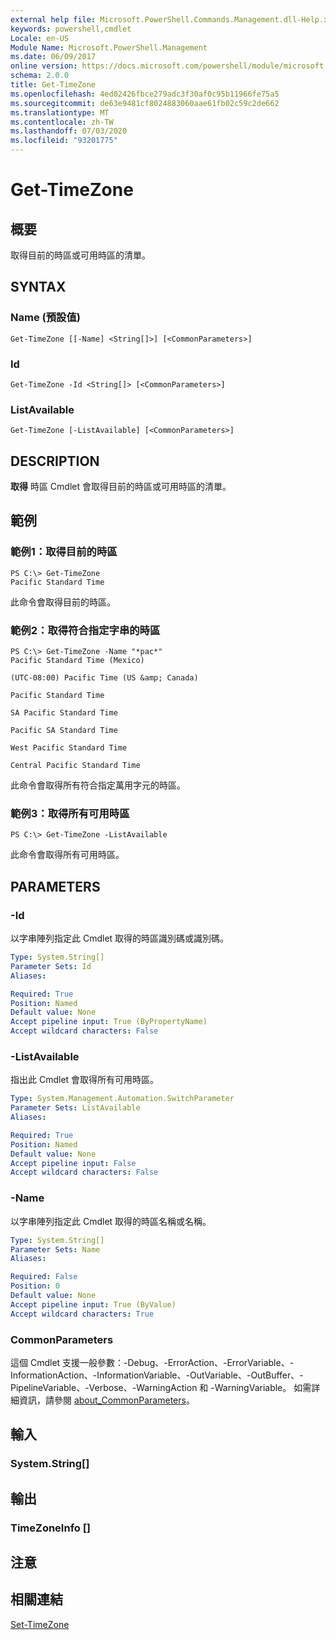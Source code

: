 ```yaml
---
external help file: Microsoft.PowerShell.Commands.Management.dll-Help.xml
keywords: powershell,cmdlet
Locale: en-US
Module Name: Microsoft.PowerShell.Management
ms.date: 06/09/2017
online version: https://docs.microsoft.com/powershell/module/microsoft.powershell.management/get-timezone?view=powershell-7&WT.mc_id=ps-gethelp
schema: 2.0.0
title: Get-TimeZone
ms.openlocfilehash: 4ed02426fbce279adc3f30af0c95b11966fe75a5
ms.sourcegitcommit: de63e9481cf8024883060aae61fb02c59c2de662
ms.translationtype: MT
ms.contentlocale: zh-TW
ms.lasthandoff: 07/03/2020
ms.locfileid: "93201775"
---
```

# Get-TimeZone

## 概要
取得目前的時區或可用時區的清單。

## SYNTAX

### Name (預設值)

```
Get-TimeZone [[-Name] <String[]>] [<CommonParameters>]
```

### Id

```
Get-TimeZone -Id <String[]> [<CommonParameters>]
```

### ListAvailable

```
Get-TimeZone [-ListAvailable] [<CommonParameters>]
```

## DESCRIPTION

**取得** 時區 Cmdlet 會取得目前的時區或可用時區的清單。

## 範例

### 範例1：取得目前的時區

```
PS C:\> Get-TimeZone
Pacific Standard Time
```

此命令會取得目前的時區。

### 範例2：取得符合指定字串的時區

```
PS C:\> Get-TimeZone -Name "*pac*"
Pacific Standard Time (Mexico)

(UTC-08:00) Pacific Time (US &amp; Canada)

Pacific Standard Time

SA Pacific Standard Time

Pacific SA Standard Time

West Pacific Standard Time

Central Pacific Standard Time
```

此命令會取得所有符合指定萬用字元的時區。

### 範例3：取得所有可用時區

```
PS C:\> Get-TimeZone -ListAvailable
```

此命令會取得所有可用時區。

## PARAMETERS

### -Id

以字串陣列指定此 Cmdlet 取得的時區識別碼或識別碼。

```yaml
Type: System.String[]
Parameter Sets: Id
Aliases:

Required: True
Position: Named
Default value: None
Accept pipeline input: True (ByPropertyName)
Accept wildcard characters: False
```

### -ListAvailable

指出此 Cmdlet 會取得所有可用時區。

```yaml
Type: System.Management.Automation.SwitchParameter
Parameter Sets: ListAvailable
Aliases:

Required: True
Position: Named
Default value: None
Accept pipeline input: False
Accept wildcard characters: False
```

### -Name

以字串陣列指定此 Cmdlet 取得的時區名稱或名稱。

```yaml
Type: System.String[]
Parameter Sets: Name
Aliases:

Required: False
Position: 0
Default value: None
Accept pipeline input: True (ByValue)
Accept wildcard characters: True
```

### CommonParameters

這個 Cmdlet 支援一般參數：-Debug、-ErrorAction、-ErrorVariable、-InformationAction、-InformationVariable、-OutVariable、-OutBuffer、-PipelineVariable、-Verbose、-WarningAction 和 -WarningVariable。 如需詳細資訊，請參閱 [about_CommonParameters](https://go.microsoft.com/fwlink/?LinkID=113216)。

## 輸入

### System.String[]

## 輸出

### TimeZoneInfo []

## 注意

## 相關連結

[Set-TimeZone](Set-TimeZone.md)
